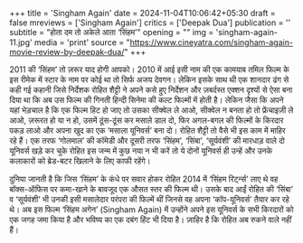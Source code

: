 +++
title = 'Singham Again'
date = 2024-11-04T10:06:42+05:30
draft = false
mreviews = ['Singham Again']
critics = ['Deepak Dua']
publication = ''
subtitle = "होता दम तो अकेले आता ‘सिंहम’"
opening = ""
img = 'singham-again-11.jpg'
media = 'print'
source = "https://www.cineyatra.com/singham-again-movie-review-by-deepak-dua/"
+++

2011 की ‘सिंहम’ तो ज़रूर याद होगी आपको। 2010 में आई इसी नाम की एक कामयाब तमिल फिल्म के इस रीमेक में स्टार के नाम पर कोई था तो सिर्फ अजय देवगन। लेकिन इसके साथ थी एक शानदार ढंग से कही गई कहानी जिसे निर्देशक रोहित शैट्टी ने अपने कसे हुए निर्देशन और ज़बर्दस्त एक्शन दृश्यों से ऐसा बना दिया था कि अब उस फिल्म की गिनती हिन्दी सिनेमा की कल्ट फिल्मों में होती है। लेकिन जैसा कि अपने यहां भेड़चाल है कि एक फिल्म हिट हो जाए तो उसका सीक्वेल ले आओ, सीक्वेल न बनता हो तो फ्रेंचाइज़ी ले आओ, ज़रूरत हो या न हो, उसमें ठूंस-ठूंस कर मसाले डाल दो, फिर अगल-बगल की फिल्मों के किरदार पकड़ लाओ और अपना खुद का एक ‘मसाला यूनिवर्स’ बना दो। रोहित शैट्टी तो वैसे भी इस काम में माहिर रहे हैं। एक तरफ ‘गोलमाल’ की कॉमेडी और दूसरी तरफ ‘सिंहम’, ‘सिंबा’, ‘सूर्यवंशी’ की मारधाड़ वाले दो यूनिवर्स खड़े कर चुके रोहित इस जन्म में कुछ नया न भी करें तो ये दोनों यूनिवर्स ही उन्हें और उनके कलाकारों को ब्रेड-बटर खिलाने के लिए काफी रहेंगे।

दुनिया जानती है कि जिस ‘सिंहम’ के कंधे पर सवार होकर रोहित 2014 में ‘सिंहम रिर्ट्न्स’ लाए थे वह बॉक्स-ऑफिस पर कमा-खाने के बावजूद एक औसत स्तर की फिल्म थी। उसके बाद आईं रोहित की ‘सिंबा’ व ‘सूर्यवंशी’ भी उनकी इसी मसालेदार परंपरा की फिल्में थीं जिनसे वह अपना ‘कॉप-यूनिवर्स’ तैयार कर रहे थे। अब इस फिल्म ‘सिंहम अगेन’ (Singham Again) में उन्होंने अपने इस यूनिवर्स के सभी किरदारों को एक जगह जमा किया है और भविष्य का एक दबंग हिंट भी दिया है। ज़ाहिर है कि रोहित अब रुकने वाले नहीं हैं।
